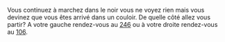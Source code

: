 Vous continuez à marchez dans le noir vous ne voyez rien mais vous devinez que vous êtes arrivé dans un couloir. De quelle côté allez vous partir? A votre gauche rendez-vous au [246](246) ou à votre droite rendez-vous au [106](106).